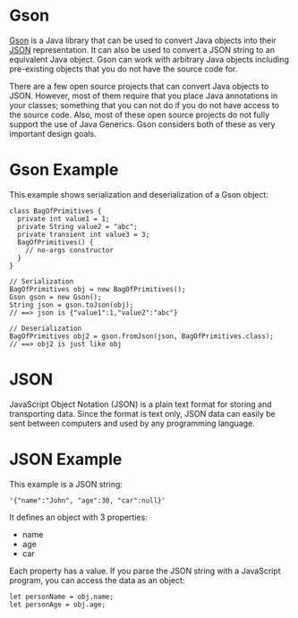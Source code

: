 # Gson
[Gson](https://github.com/google/gson) is a Java library that can be used to convert Java objects into their [JSON](https://github.com/invariants-studies/gson0/blob/master/README.md#json) representation. It can also be used to convert a JSON string to an equivalent Java object. Gson can work with arbitrary Java objects including pre-existing objects that you do not have the source code for.

There are a few open source projects that can convert Java objects to JSON. However, most of them require that you place Java annotations in your classes; something that you can not do if you do not have access to the source code. Also, most of these open source projects do not fully support the use of Java Generics. Gson considers both of these as very important design goals.

# Gson Example
This example shows serialization and deserialization of a Gson object:
```
class BagOfPrimitives {
  private int value1 = 1;
  private String value2 = "abc";
  private transient int value3 = 3;
  BagOfPrimitives() {
    // no-args constructor
  }
}

// Serialization
BagOfPrimitives obj = new BagOfPrimitives();
Gson gson = new Gson();
String json = gson.toJson(obj);  
// ==> json is {"value1":1,"value2":"abc"}

// Deserialization
BagOfPrimitives obj2 = gson.fromJson(json, BagOfPrimitives.class);
// ==> obj2 is just like obj
```

# JSON
JavaScript Object Notation (JSON) is a plain text format for storing and transporting data. Since the format is text only, JSON data can easily be sent between computers and used by any programming language. 

# JSON Example
This example is a JSON string:
```
'{"name":"John", "age":30, "car":null}'
```

It defines an object with 3 properties:
- name
- age
- car

Each property has a value. If you parse the JSON string with a JavaScript program, you can access the data as an object:
```
let personName = obj.name;
let personAge = obj.age;
```

